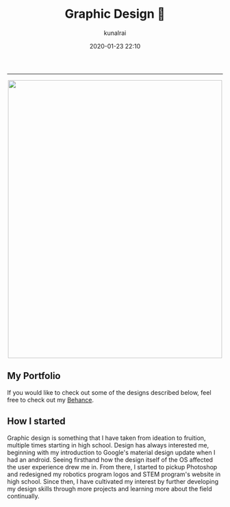 ﻿---
title: "Graphic Design :art:"
layout: post
date: 2020-01-23 22:10
# tag: jekyll
# image:
headerImage: true
projects: true
hidden: true # don't count this post in blog pagination
description: "My ventures into graphic design"
category: project
author: kunalrai
externalLink: false
---


---
<p align="center">
  <img width="500" height="650" src="https://mir-s3-cdn-cf.behance.net/project_modules/max_1200/a008e375908053.5d546a110405b.png">

</p>

## My Portfolio
If you would like to check out some of the designs described below, feel free to check out my [Behance](https://www.behance.net/ksrai9914a6).

## How I started

Graphic design is something that I have taken from ideation to fruition, multiple times starting in high school. Design has always interested me, beginning with my introduction to Google's material design update when I had an android. Seeing firsthand how the design itself of the OS affected the user experience drew me in. From there, I started to pickup Photoshop and redesigned my robotics program logos and STEM program's website in high school. Since then, I have cultivated my interest by further developing my design skills through more projects and learning more about the field continually.
